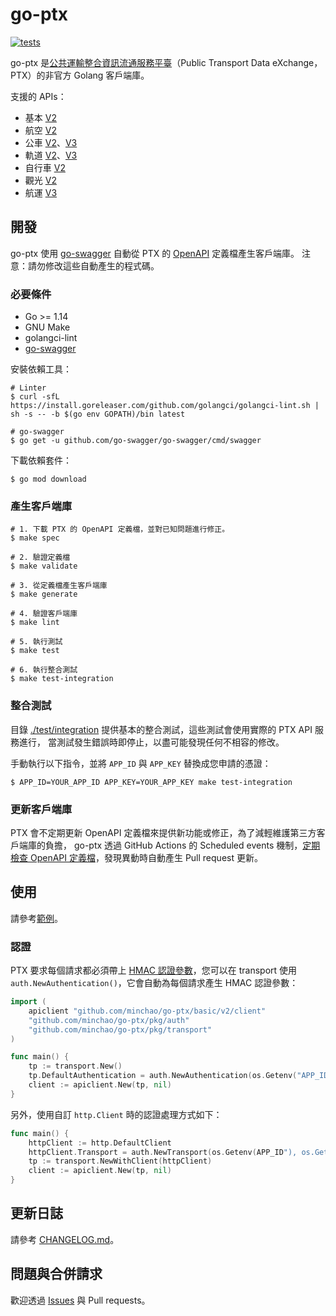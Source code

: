 # go-ptx

[![tests](https://github.com/minchao/go-ptx/workflows/tests/badge.svg)](https://github.com/minchao/go-ptx/actions?query=workflow%3Atests)

go-ptx 是[公共運輸整合資訊流通服務平臺](https://ptx.transportdata.tw/)（Public Transport Data eXchange，PTX）的非官方 Golang 客戶端庫。

支援的 APIs：

- 基本 [V2](https://ptx.transportdata.tw/MOTC/v2/Basic/api-docs/oas)
- 航空 [V2](https://ptx.transportdata.tw/MOTC/v2/Air/api-docs/oas)
- 公車 [V2](https://ptx.transportdata.tw/MOTC/v2/Bus/api-docs/oas)、[V3](https://ptx.transportdata.tw/MOTC/v3/Bus/api-docs/oas)
- 軌道 [V2](https://ptx.transportdata.tw/MOTC/v2/Rail/api-docs/oas)、[V3](https://ptx.transportdata.tw/MOTC/v3/Rail/api-docs/oas)
- 自行車 [V2](https://ptx.transportdata.tw/MOTC/v2/Bike/api-docs/oas)
- 觀光 [V2](https://ptx.transportdata.tw/MOTC/v2/Tourism/api-docs/oas)
- 航運 [V3](https://ptx.transportdata.tw/MOTC/v3/Ship/api-docs/oas)

## 開發

go-ptx 使用 [go-swagger](https://github.com/go-swagger/go-swagger) 自動從 PTX 的 [OpenAPI](https://swagger.io/specification/v2/) 定義檔產生客戶端庫。
注意：請勿修改這些自動產生的程式碼。

### 必要條件

- Go >= 1.14
- GNU Make
- golangci-lint
- [go-swagger](https://goswagger.io/install.html)

安裝依賴工具：

```console
# Linter
$ curl -sfL https://install.goreleaser.com/github.com/golangci/golangci-lint.sh | sh -s -- -b $(go env GOPATH)/bin latest

# go-swagger
$ go get -u github.com/go-swagger/go-swagger/cmd/swagger
```

下載依賴套件：

```console
$ go mod download
```

### 產生客戶端庫

```console
# 1. 下載 PTX 的 OpenAPI 定義檔，並對已知問題進行修正。
$ make spec

# 2. 驗證定義檔
$ make validate

# 3. 從定義檔產生客戶端庫
$ make generate

# 4. 驗證客戶端庫
$ make lint

# 5. 執行測試
$ make test

# 6. 執行整合測試
$ make test-integration
```

### 整合測試

目錄 [./test/integration](./test/integration) 提供基本的整合測試，這些測試會使用實際的 PTX API 服務進行，
當測試發生錯誤時即停止，以盡可能發現任何不相容的修改。

手動執行以下指令，並將 `APP_ID` 與 `APP_KEY` 替換成您申請的憑證：

```console
$ APP_ID=YOUR_APP_ID APP_KEY=YOUR_APP_KEY make test-integration
```

### 更新客戶端庫

PTX 會不定期更新 OpenAPI 定義檔來提供新功能或修正，為了減輕維護第三方客戶端庫的負擔，
go-ptx 透過 GitHub Actions 的 Scheduled events 機制，[定期檢查 OpenAPI 定義檔](.github/workflows/check-specifications-update.yml)，發現異動時自動產生 Pull request 更新。

## 使用

請參考[範例](./examples)。

### 認證

PTX 要求每個請求都必須帶上 [HMAC 認證參數](https://gist.github.com/ptxmotc/383118204ecf7192bdf96bc0197bb981#api-%E8%AA%8D%E8%AD%89%E6%8E%88%E6%AC%8A%E6%A9%9F%E5%88%B6)，您可以在 transport 使用 `auth.NewAuthentication()`，它會自動為每個請求產生 HMAC 認證參數：

```go
import (
	apiclient "github.com/minchao/go-ptx/basic/v2/client"
	"github.com/minchao/go-ptx/pkg/auth"
	"github.com/minchao/go-ptx/pkg/transport"
)

func main() {
	tp := transport.New()
	tp.DefaultAuthentication = auth.NewAuthentication(os.Getenv("APP_ID"), os.Getenv("APP_KEY"))
	client := apiclient.New(tp, nil)
}
```

另外，使用自訂 `http.Client` 時的認證處理方式如下：

```go
func main() {
	httpClient := http.DefaultClient
	httpClient.Transport = auth.NewTransport(os.Getenv(APP_ID"), os.Getenv("APP_KEY"))
	tp := transport.NewWithClient(httpClient)
	client := apiclient.New(tp, nil)
}
```

## 更新日誌

請參考 [CHANGELOG.md](./CHANGELOG.md)。

## 問題與合併請求

歡迎透過 [Issues](https://github.com/minchao/go-ptx/issues/new/choose) 與 Pull requests。
